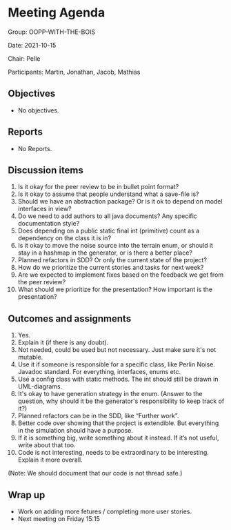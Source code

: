 # Meeting Agenda
Group: OOPP-WITH-THE-BOIS

Date: 2021-10-15

Chair: Pelle

Participants: Martin, Jonathan, Jacob, Mathias

## Objectives 
* No objectives.

## Reports 
* No Reports.

## Discussion items
1. Is it okay for the peer review to be in bullet point format?
1. Is it okay to assume that people understand what a save-file is?
1. Should we have an abstraction package? Or is it ok to depend on model interfaces in view?
1. Do we need to add authors to all java documents? Any specific documentation style?
1. Does depending on a public static final int (primitive) count as a dependency on the class it is in?
1. Is it okay to move the noise source into the terrain enum, or should it stay in a hashmap in the generator, or is there a better place?
1. Planned refactors in SDD? Or only the current state of the project?
1. How do we prioritize the current stories and tasks for next week?
1. Are we expected to implement fixes based on the feedback we get from the peer review?
1. What should we prioritize for the presentation? How important is the presentation?

## Outcomes and assignments 
1. Yes.
1. Explain it (if there is any doubt).
1. Not needed, could be used but not necessary. Just make sure it's not mutable.
1. Use it if someone is responsible for a specific class, like Perlin Noise. Javadoc standard. For everything, interfaces, enums etc. 
1. Use a config class with static methods. The int should still be drawn in UML-diagrams.
1. It's okay to have generation strategy in the enum. (Answer to the question, why should it be the generator's responsibility to keep track of it?)
1. Planned refactors can be in the SDD, like “Further work”.
1. Better code over showing that the project is extendible. But everything in the simulation should have a purpose. 
1. If it is something big, write something about it instead. If it’s not useful, write about that too.
1. Code is not interesting, needs to be extraordinary to be interesting. Explain it more overall. 

(Note: We should document that our code is not thread safe.)   

## Wrap up
* Work on adding more fetures / completing more user stories.
* Next meeting on Friday 15:15
